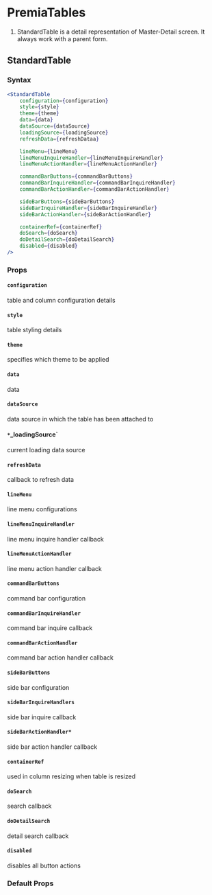 # PremiaTables
1. StandardTable is a detail representation of Master-Detail screen. It always work with a parent form.

## StandardTable

### Syntax

```jsx
<StandardTable
    configuration={configuration}
    style={style}
    theme={theme}
    data={data}
    dataSource={dataSource}
    loadingSource={loadingSource}
    refreshData={refreshDataa}

    lineMenu={lineMenu}
    lineMenuInquireHandler={lineMenuInquireHandler}
    lineMenuActionHandler={lineMenuActionHandler}

    commandBarButtons={commandBarButtons}
    commandBarInquireHandler={commandBarInquireHandler}
    commandBarActionHandler={commandBarActionHandler}

    sideBarButtons={sideBarButtons}
    sideBarInquireHandler={sideBarInquireHandler}
    sideBarActionHandler={sideBarActionHandler}

    containerRef={containerRef}
    doSearch={doSearch}
    doDetailSearch={doDetailSearch}
    disabled={disabled}
/>
```

### Props

#### `configuration`
table and column configuration details

#### `style`
table styling details

#### `theme`
specifies which theme to be applied

#### `data`
data

#### `dataSource`
data source in which the table has been attached to

#### `*`_loadingSource`
current loading data source

#### `refreshData`
callback to refresh data

#### `lineMenu`
line menu configurations

#### `lineMenuInquireHandler`
line menu inquire handler callback

#### `lineMenuActionHandler`
line menu action handler callback

#### `commandBarButtons`
command bar configuration

#### `commandBarInquireHandler`
command bar inquire callback

#### `commandBarActionHandler`
command bar action handler callback

#### `sideBarButtons`
side bar configuration

#### `sideBarInquireHandlers`
side bar inquire callback

#### `sideBarActionHandler*`
side bar action handler callback

#### `containerRef`
used in column resizing when table is resized

#### `doSearch`
search callback

#### `doDetailSearch`
detail search callback

#### `disabled`
disables all button actions



### Default Props

